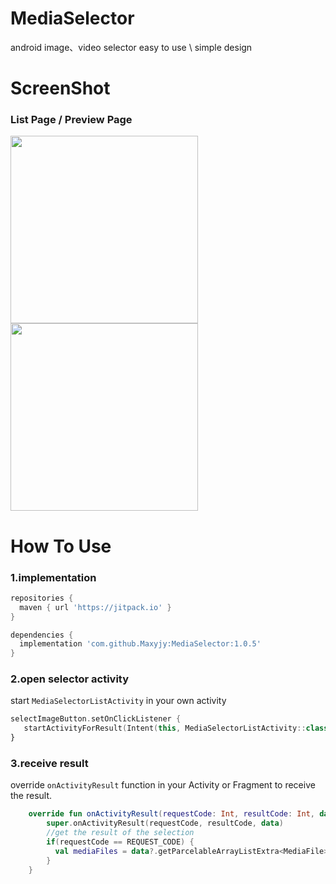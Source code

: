 # MediaSelector
android image、video selector
easy to use \ simple design

# ScreenShot
### List Page  /  Preview Page
<img src="https://github.com/Maxyjy/MediaSelector/assets/51241804/ee86334d-cd11-46f9-8bf5-0f29bc1bfe98" width = "300" align=center />
   
<img src="https://github.com/Maxyjy/MediaSelector/assets/51241804/882a992b-6341-4c7b-9217-497d5973b30b" width = "300" align=center />

# How To Use
### 1.implementation
```gradle
repositories {
  maven { url 'https://jitpack.io' }
}

dependencies {
  implementation 'com.github.Maxyjy:MediaSelector:1.0.5'
}
```

### 2.open selector activity
start `MediaSelectorListActivity` in your own activity
```kotlin
selectImageButton.setOnClickListener {
   startActivityForResult(Intent(this, MediaSelectorListActivity::class.java), REQUEST_CODE)
}
```

### 3.receive result
override `onActivityResult` function in your Activity or Fragment to receive the result.
```kotlin
    override fun onActivityResult(requestCode: Int, resultCode: Int, data: Intent?) {
        super.onActivityResult(requestCode, resultCode, data)
        //get the result of the selection
        if(requestCode == REQUEST_CODE) {
          val mediaFiles = data?.getParcelableArrayListExtra<MediaFile>(MediaSelectorListActivity.SELECTED_MEDIA_FILES)
        }
    }
```

